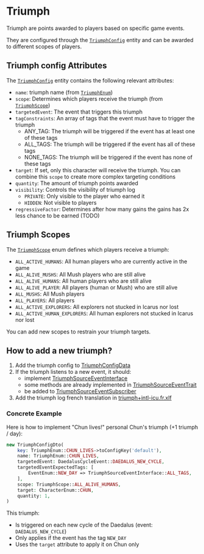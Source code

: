 # Triumph

Triumph are points awarded to players based on specific game events. 

They are configured through the [`TriumphConfig`](./Entity/TriumphConfig.php) entity and can be awarded to different scopes of players.

## Triumph config Attributes

The [`TriumphConfig`](./Entity/TriumphConfig.php) entity contains the following relevant attributes:

- `name`: triumph name (from [`TriumphEnum`](./Enum/TriumphEnum.php))
- `scope`: Determines which players receive the triumph (from [`TriumphScope`](./Enum/TriumphScope.php))
- `targetedEvent`: The event that triggers this triumph
- `tagConstraints`: An array of tags that the event must have to trigger the triumph
  - ANY_TAG: The triumph will be triggered if the event has at least one of these tags
  - ALL_TAGS: The triumph will be triggered if the event has all of these tags
  - NONE_TAGS: The triumph will be triggered if the event has none of these tags
- `target`: If set, only this character will receive the triumph. You can combine this `scope` to create more complex targeting conditions
- `quantity`: The amount of triumph points awarded
- `visibility`: Controls the visibility of triumph log
  - `PRIVATE`: Only visible to the player who earned it
  - `HIDDEN`: Not visible to players
- `regressiveFactor`: Determines after how many gains the gains has 2x less chance to be earned (TODO)

## Triumph Scopes

The [`TriumphScope`](./Enum/TriumphScope.php) enum defines which players receive a triumph:

- `ALL_ACTIVE_HUMANS`: All human players who are currently active in the game
- `ALL_ALIVE_MUSHS`: All Mush players who are still alive
- `ALL_ALIVE_HUMANS`: All human players who are still alive
- `ALL_ALIVE_PLAYER`: All players (human or Mush) who are still alive
- `ALL_MUSHS`: All Mush players
- `ALL_PLAYERS`: All players
- `ALL_ACTIVE_EXPLORERS`: All explorers not stucked in Icarus nor lost
- `ALL_ACTIVE_HUMAN_EXPLORERS`: All human explorers not stucked in Icarus nor lost

You can add new scopes to restrain your triumph targets.

## How to add a new triumph?

1. Add the triumph config to [TriumphConfigData](./ConfigData/TriumphConfigData.php)
2. If the triumph listens to a new event, it should:
   - implement [TriumphSourceEventInterface](./Event/TriumphSourceEventInterface.php)
   - some methods are already implemented in [TriumphSourceEventTrait](./Event/TriumphSourceEventTrait.php)
   - be added to [TriumphSourceEventSubscriber](./Listener/TriumphSourceEventSubscriber.php)
3. Add the triumph log french translation in [triumph+intl-icu.fr.xlf](../../translations/fr/triumph+intl-icu.fr.xlf)

### Concrete Example

Here is how to implement "Chun lives!" personal Chun's triumph (+1 triumph / day):

```php
new TriumphConfigDto(
    key: TriumphEnum::CHUN_LIVES->toConfigKey('default'),
    name: TriumphEnum::CHUN_LIVES,
    targetedEvent: DaedalusCycleEvent::DAEDALUS_NEW_CYCLE,
    targetedEventExpectedTags: [
        EventEnum::NEW_DAY => TriumphSourceEventInterface::ALL_TAGS,
    ],
    scope: TriumphScope::ALL_ALIVE_HUMANS,
    target: CharacterEnum::CHUN,
    quantity: 1,
)
```

This triumph:
- Is triggered on each new cycle of the Daedalus (event: `DAEDALUS_NEW_CYCLE`)
- Only applies if the event has the tag `NEW_DAY`
- Uses the `target` attribute to apply it on Chun only

